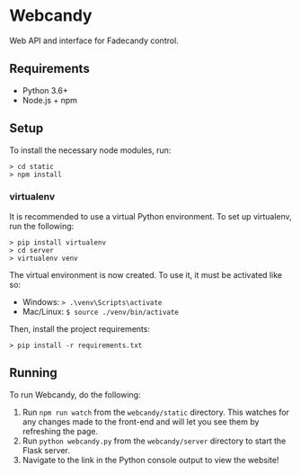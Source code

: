 # Webcandy
Web API and interface for Fadecandy control.

## Requirements
- Python 3.6+
- Node.js + npm

## Setup
To install the necessary node modules, run:
```
> cd static
> npm install
```

### virtualenv
It is recommended to use a virtual Python environment. To set up virtualenv, run the following:
```
> pip install virtualenv
> cd server
> virtualenv venv
```
The virtual environment is now created. To use it, it must be activated like so:
- Windows: `> .\venv\Scripts\activate`
- Mac/Linux: `$ source ./venv/bin/activate`

Then, install the project requirements:
```
> pip install -r requirements.txt
```

## Running
To run Webcandy, do the following:
1. Run `npm run watch` from the `webcandy/static` directory. This watches for any changes made to the front-end and will let you see them by refreshing the page.
2. Run `python webcandy.py` from the `webcandy/server` directory to start the Flask server.
3. Navigate to the link in the Python console output to view the website!
